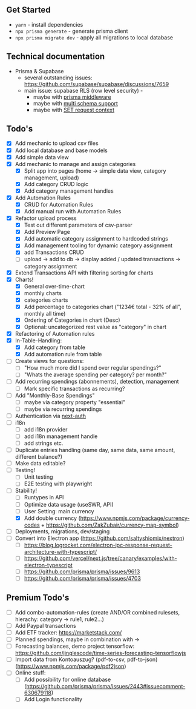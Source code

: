 ## Get Started

- `yarn` - install dependencies
- `npx prisma generate` - generate prisma client
- `npx prisma migrate dev` - apply all migrations to local database


## Technical documentation
- Prisma & Supabase
  - several outstanding issues: https://github.com/supabase/supabase/discussions/7659
  - main issue: supabase RLS (row level security) -
    - maybe with [prisma middleware](https://www.prisma.io/docs/concepts/components/prisma-client/middleware)
    - maybe with [multi schema support](https://github.com/prisma/prisma/issues/1122)
    - maybe with [SET request context](https://github.com/prisma/prisma/issues/5128)

## Todo's

- [x] Add mechanic to upload csv files
- [x] Add local database and base models
- [x] Add simple data view
- [x] Add mechanic to manage and assign categories
  - [x] Split app into pages (home -> simple data view, category management, upload)
  - [x] Add category CRUD logic
  - [x] Add category management handles
- [x] Add Automation Rules
  - [x] CRUD for Automation Rules
  - [x] Add manual run with Automation Rules
- [x] Refactor upload process
  - [x] Test out different parameters of csv-parser
  - [x] Add Preview Page
  - [x] Add automatic category assignment to hardcoded strings
  - [x] Add management tooling for dynamic category assignment
  - [x] add Transactions CRUD
  - [ ] upload -> add to db -> display added / updated transactions -> category assignment
- [x] Extend Transactions API with filtering sorting for charts
- [x] Charts!
  - [x] General over-time-chart
  - [x] monthly charts
  - [x] categories charts
  - [x] Add percentage to categories chart ("1234€ total - 32% of all", monthly all time)
  - [x] Ordering of Categories in chart (Desc)
  - [x] Optional: uncategorized rest value as "category" in chart
- [x] Refactoring of Automation rules
- [x] In-Table-Handling:
  - [x] Add category from table
  - [x] Add automation rule from table
- [ ] Create views for questions:
  - [ ] "How much more did I spend over regular spendings?"
  - [ ] "Whats the average spending per category? per month?"
- [ ] Add recurring spendings (abonnements), detection, management
  - [ ] Mark specific transactions as recurring?
- [ ] Add "Monthly-Base Spendings"
  - [ ] maybe via category property "essential"
  - [ ] maybe via recurring spendings
- [ ] Authentication via [next-auth](https://next-auth.js.org/getting-started/introduction)
- [ ] i18n
  - [ ] add i18n provider
  - [ ] add i18n management handle
  - [ ] add strings etc.
- [ ] Duplicate entries handling (same day, same data, same amount, different balance?)
- [ ] Make data editable?
- [ ] Testing!
  - [ ] Unit testing
  - [ ] E2E testing with playwright
- [ ] Stability!
  - [ ] Runtypes in API
  - [ ] Optimize data usage (useSWR, API)
  - [ ] User Setting: main currency
  - [x] Add double currency (https://www.npmjs.com/package/currency-codes + https://github.com/ZakZubair/currency-map-symbol)
- [ ] Deployments, migrations, dev/staging
- [ ] Convert into Electron app (https://github.com/saltyshiomix/nextron)
  - [ ] https://blog.logrocket.com/electron-ipc-response-request-architecture-with-typescript/
  - [ ] https://github.com/vercel/next.js/tree/canary/examples/with-electron-typescript
  - [ ] https://github.com/prisma/prisma/issues/9613
  - [ ] https://github.com/prisma/prisma/issues/4703

## Premium Todo's

- [ ] Add combo-automation-rules (create AND/OR combined rulesets, hierachy: category -> rule1, rule2...)
- [ ] Add Paypal transactions
- [ ] Add ETF tracker: https://marketstack.com/
- [ ] Planned spendings, maybe in combination with ->
- [ ] Forecasting balances, demo project tensorflow: https://github.com/jinglescode/time-series-forecasting-tensorflowjs
- [ ] Import data from Kontoauszug? (pdf-to-csv, pdf-to-json) (https://www.npmjs.com/package/pdf2json)
- [ ] Online stuff:
  - [ ] Add possibility for online database (https://github.com/prisma/prisma/issues/2443#issuecomment-630679118)
  - [ ] Add Login functionality

